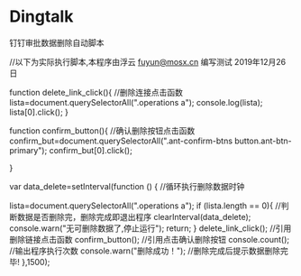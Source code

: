 # Dingtalk
钉钉审批数据删除自动脚本

//以下为实际执行脚本,本程序由浮云 fuyun@mosx.cn 编写测试 2019年12月26日

function delete_link_click(){     //删除连接点击函数
lista=document.querySelectorAll(".operations a");
console.log(lista);
lista[0].click();
}

function confirm_button(){  //确认删除按钮点击函数
confirm_but=document.querySelectorAll(".ant-confirm-btns button.ant-btn-primary");
confirm_but[0].click(); 

}

var data_delete=setInterval(function () {   //循环执行删除数据时钟

lista=document.querySelectorAll(".operations a");
if (lista.length == 0){       //判断数据是否删除完，删除完成即退出程序
clearInterval(data_delete);  
console.warn("无可删除数据了,停止运行");
return;
}
delete_link_click();   //引用删除链接点击函数
confirm_button();     //引用点击确认删除按钮
console.count();  //输出程序执行次数
console.warn("删除成功！"); //删除完成后提示数据删除完毕!
},1500);
